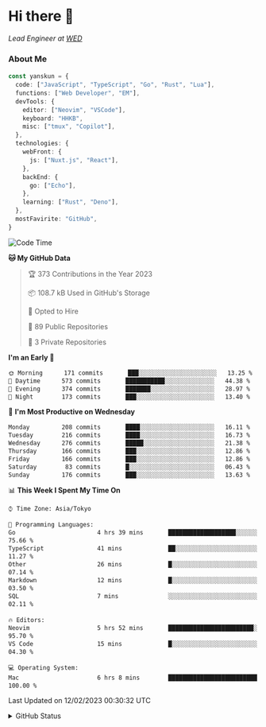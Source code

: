 # Hi there&nbsp;:wave:

_Lead Engineer at [WED](https://github.com/wedinc)_

### About Me

```ts
const yanskun = {
  code: ["JavaScript", "TypeScript", "Go", "Rust", "Lua"],
  functions: ["Web Developer", "EM"],
  devTools: {
    editor: ["Neovim", "VSCode"],
    keyboard: "HHKB",
    misc: ["tmux", "Copilot"],
  },
  technologies: {
    webFront: {
      js: ["Nuxt.js", "React"],
    },
    backEnd: {
      go: ["Echo"],
    },
    learning: ["Rust", "Deno"],
  },
  mostFavirite: "GitHub",
}
```

<!--START_SECTION:waka-->
![Code Time](http://img.shields.io/badge/Code%20Time-156%20hrs%201%20min-blue)

**🐱 My GitHub Data** 

> 🏆 373 Contributions in the Year 2023
 > 
> 📦 108.7 kB Used in GitHub's Storage 
 > 
> 💼 Opted to Hire
 > 
> 📜 89 Public Repositories 
 > 
> 🔑 3 Private Repositories  
 > 
**I'm an Early 🐤** 

```text
🌞 Morning      171 commits       ███░░░░░░░░░░░░░░░░░░░░░░   13.25 % 
🌆 Daytime      573 commits       ███████████░░░░░░░░░░░░░░   44.38 % 
🌃 Evening      374 commits       ███████░░░░░░░░░░░░░░░░░░   28.97 % 
🌙 Night        173 commits       ███░░░░░░░░░░░░░░░░░░░░░░   13.40 % 

```
📅 **I'm Most Productive on Wednesday** 

```text
Monday         208 commits       ████░░░░░░░░░░░░░░░░░░░░░   16.11 % 
Tuesday        216 commits       ████░░░░░░░░░░░░░░░░░░░░░   16.73 % 
Wednesday      276 commits       █████░░░░░░░░░░░░░░░░░░░░   21.38 % 
Thursday       166 commits       ███░░░░░░░░░░░░░░░░░░░░░░   12.86 % 
Friday         166 commits       ███░░░░░░░░░░░░░░░░░░░░░░   12.86 % 
Saturday        83 commits       █░░░░░░░░░░░░░░░░░░░░░░░░   06.43 % 
Sunday         176 commits       ███░░░░░░░░░░░░░░░░░░░░░░   13.63 % 

```


📊 **This Week I Spent My Time On** 

```text
⌚︎ Time Zone: Asia/Tokyo

💬 Programming Languages: 
Go                       4 hrs 39 mins       ███████████████████░░░░░░   75.66 % 
TypeScript               41 mins             ██░░░░░░░░░░░░░░░░░░░░░░░   11.27 % 
Other                    26 mins             █░░░░░░░░░░░░░░░░░░░░░░░░   07.14 % 
Markdown                 12 mins             █░░░░░░░░░░░░░░░░░░░░░░░░   03.50 % 
SQL                      7 mins              ░░░░░░░░░░░░░░░░░░░░░░░░░   02.11 % 

🔥 Editors: 
Neovim                   5 hrs 52 mins       ████████████████████████░   95.70 % 
VS Code                  15 mins             █░░░░░░░░░░░░░░░░░░░░░░░░   04.30 % 

💻 Operating System: 
Mac                      6 hrs 8 mins        █████████████████████████   100.00 % 

```


 Last Updated on 12/02/2023 00:30:32 UTC
<!--END_SECTION:waka-->

<details>
<summary>GitHub Status</summary>
<picture>
  <source media="(prefers-color-scheme: dark)" srcset="https://raw.githubusercontent.com/yanskun/yanskun/master/profile-summary-card-output/nord_dark/0-profile-details.svg">
 <img src="https://raw.githubusercontent.com/yanskun/yanskun/master/profile-summary-card-output/default/0-profile-details.svg">
</picture>
<br>
<picture>
  <source media="(prefers-color-scheme: dark)" srcset="https://raw.githubusercontent.com/yanskun/yanskun/master/profile-summary-card-output/nord_dark/1-repos-per-language.svg">
 <img src="https://raw.githubusercontent.com/yanskun/yanskun/master/profile-summary-card-output/default/1-repos-per-language.svg">
</picture>
<picture>
  <source media="(prefers-color-scheme: dark)" srcset="https://raw.githubusercontent.com/yanskun/yanskun/master/profile-summary-card-output/nord_dark/2-most-commit-language.svg">
 <img src="https://raw.githubusercontent.com/yanskun/yanskun/master/profile-summary-card-output/default/2-most-commit-language.svg">
</picture>
<br>
<picture>
  <source media="(prefers-color-scheme: dark)" srcset="https://raw.githubusercontent.com/yanskun/yanskun/master/profile-summary-card-output/nord_dark/3-stats.svg">
 <img src="https://raw.githubusercontent.com/yanskun/yanskun/master/profile-summary-card-output/default/3-stats.svg">
</picture>
<picture>
  <source media="(prefers-color-scheme: dark)" srcset="https://raw.githubusercontent.com/yanskun/yanskun/master/profile-summary-card-output/nord_dark/4-productive-time.svg">
 <img src="https://raw.githubusercontent.com/yanskun/yanskun/master/profile-summary-card-output/default/4-productive-time.svg">
</picture>
</details>
